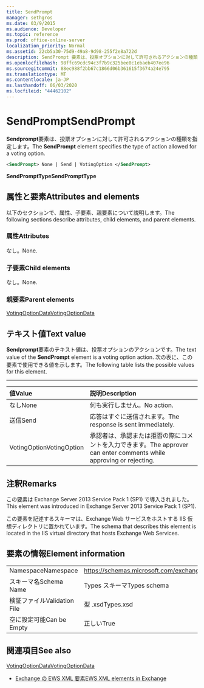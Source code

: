 ```yaml
---
title: SendPrompt
manager: sethgros
ms.date: 03/9/2015
ms.audience: Developer
ms.topic: reference
ms.prod: office-online-server
localization_priority: Normal
ms.assetid: 22cb5a30-75d9-49a8-9d98-255f2e8a722d
description: SendPrompt 要素は、投票オプションに対して許可されるアクションの種類を指定します。
ms.openlocfilehash: 98ffc69cdc94c3f7b9c325bee0c1ebaeb407ee96
ms.sourcegitcommit: 88ec988f2bb67c1866d06b361615f3674a24e795
ms.translationtype: MT
ms.contentlocale: ja-JP
ms.lasthandoff: 06/03/2020
ms.locfileid: "44462102"
---
```

# <a name="sendprompt"></a><span data-ttu-id="1fc7c-103">SendPrompt</span><span class="sxs-lookup"><span data-stu-id="1fc7c-103">SendPrompt</span></span>

<span data-ttu-id="1fc7c-104">**Sendprompt**要素は、投票オプションに対して許可されるアクションの種類を指定します。</span><span class="sxs-lookup"><span data-stu-id="1fc7c-104">The **SendPrompt** element specifies the type of action allowed for a voting option.</span></span> 
  
```XML
<SendPrompt> None | Send | VotingOption </SendPrompt>
```

 <span data-ttu-id="1fc7c-105">**SendPromptType**</span><span class="sxs-lookup"><span data-stu-id="1fc7c-105">**SendPromptType**</span></span>
## <a name="attributes-and-elements"></a><span data-ttu-id="1fc7c-106">属性と要素</span><span class="sxs-lookup"><span data-stu-id="1fc7c-106">Attributes and elements</span></span>

<span data-ttu-id="1fc7c-107">以下のセクションで、属性、子要素、親要素について説明します。</span><span class="sxs-lookup"><span data-stu-id="1fc7c-107">The following sections describe attributes, child elements, and parent elements.</span></span>
  
### <a name="attributes"></a><span data-ttu-id="1fc7c-108">属性</span><span class="sxs-lookup"><span data-stu-id="1fc7c-108">Attributes</span></span>

<span data-ttu-id="1fc7c-109">なし。</span><span class="sxs-lookup"><span data-stu-id="1fc7c-109">None.</span></span>
  
### <a name="child-elements"></a><span data-ttu-id="1fc7c-110">子要素</span><span class="sxs-lookup"><span data-stu-id="1fc7c-110">Child elements</span></span>

<span data-ttu-id="1fc7c-111">なし。</span><span class="sxs-lookup"><span data-stu-id="1fc7c-111">None.</span></span>
  
### <a name="parent-elements"></a><span data-ttu-id="1fc7c-112">親要素</span><span class="sxs-lookup"><span data-stu-id="1fc7c-112">Parent elements</span></span>

[<span data-ttu-id="1fc7c-113">VotingOptionData</span><span class="sxs-lookup"><span data-stu-id="1fc7c-113">VotingOptionData</span></span>](votingoptiondata.md)
  
## <a name="text-value"></a><span data-ttu-id="1fc7c-114">テキスト値</span><span class="sxs-lookup"><span data-stu-id="1fc7c-114">Text value</span></span>

<span data-ttu-id="1fc7c-115">**Sendprompt**要素のテキスト値は、投票オプションのアクションです。</span><span class="sxs-lookup"><span data-stu-id="1fc7c-115">The text value of the **SendPrompt** element is a voting option action.</span></span> <span data-ttu-id="1fc7c-116">次の表に、この要素で使用できる値を示します。</span><span class="sxs-lookup"><span data-stu-id="1fc7c-116">The following table lists the possible values for this element.</span></span> 
  
****

|<span data-ttu-id="1fc7c-117">**値**</span><span class="sxs-lookup"><span data-stu-id="1fc7c-117">**Value**</span></span>|<span data-ttu-id="1fc7c-118">**説明**</span><span class="sxs-lookup"><span data-stu-id="1fc7c-118">**Description**</span></span>|
|:-----|:-----|
|<span data-ttu-id="1fc7c-119">なし</span><span class="sxs-lookup"><span data-stu-id="1fc7c-119">None</span></span>  <br/> |<span data-ttu-id="1fc7c-120">何も実行しません。</span><span class="sxs-lookup"><span data-stu-id="1fc7c-120">No action.</span></span>  <br/> |
|<span data-ttu-id="1fc7c-121">送信</span><span class="sxs-lookup"><span data-stu-id="1fc7c-121">Send</span></span>  <br/> |<span data-ttu-id="1fc7c-122">応答はすぐに送信されます。</span><span class="sxs-lookup"><span data-stu-id="1fc7c-122">The response is sent immediately.</span></span>  <br/> |
|<span data-ttu-id="1fc7c-123">VotingOption</span><span class="sxs-lookup"><span data-stu-id="1fc7c-123">VotingOption</span></span>  <br/> |<span data-ttu-id="1fc7c-124">承認者は、承認または拒否の際にコメントを入力できます。</span><span class="sxs-lookup"><span data-stu-id="1fc7c-124">The approver can enter comments while approving or rejecting.</span></span>  <br/> |
   
## <a name="remarks"></a><span data-ttu-id="1fc7c-125">注釈</span><span class="sxs-lookup"><span data-stu-id="1fc7c-125">Remarks</span></span>

<span data-ttu-id="1fc7c-126">この要素は Exchange Server 2013 Service Pack 1 (SP1) で導入されました。</span><span class="sxs-lookup"><span data-stu-id="1fc7c-126">This element was introduced in Exchange Server 2013 Service Pack 1 (SP1).</span></span>
  
<span data-ttu-id="1fc7c-127">この要素を記述するスキーマは、Exchange Web サービスをホストする IIS 仮想ディレクトリに置かれています。</span><span class="sxs-lookup"><span data-stu-id="1fc7c-127">The schema that describes this element is located in the IIS virtual directory that hosts Exchange Web Services.</span></span>
  
## <a name="element-information"></a><span data-ttu-id="1fc7c-128">要素の情報</span><span class="sxs-lookup"><span data-stu-id="1fc7c-128">Element information</span></span>

|||
|:-----|:-----|
|<span data-ttu-id="1fc7c-129">Namespace</span><span class="sxs-lookup"><span data-stu-id="1fc7c-129">Namespace</span></span>  <br/> |https://schemas.microsoft.com/exchange/services/2006/types  <br/> |
|<span data-ttu-id="1fc7c-130">スキーマ名</span><span class="sxs-lookup"><span data-stu-id="1fc7c-130">Schema Name</span></span>  <br/> |<span data-ttu-id="1fc7c-131">Types スキーマ</span><span class="sxs-lookup"><span data-stu-id="1fc7c-131">Types schema</span></span>  <br/> |
|<span data-ttu-id="1fc7c-132">検証ファイル</span><span class="sxs-lookup"><span data-stu-id="1fc7c-132">Validation File</span></span>  <br/> |<span data-ttu-id="1fc7c-133">型 .xsd</span><span class="sxs-lookup"><span data-stu-id="1fc7c-133">Types.xsd</span></span>  <br/> |
|<span data-ttu-id="1fc7c-134">空に設定可能</span><span class="sxs-lookup"><span data-stu-id="1fc7c-134">Can be Empty</span></span>  <br/> |<span data-ttu-id="1fc7c-135">正しい</span><span class="sxs-lookup"><span data-stu-id="1fc7c-135">True</span></span>  <br/> |
   
## <a name="see-also"></a><span data-ttu-id="1fc7c-136">関連項目</span><span class="sxs-lookup"><span data-stu-id="1fc7c-136">See also</span></span>



[<span data-ttu-id="1fc7c-137">VotingOptionData</span><span class="sxs-lookup"><span data-stu-id="1fc7c-137">VotingOptionData</span></span>](votingoptiondata.md)


- [<span data-ttu-id="1fc7c-138">Exchange の EWS XML 要素</span><span class="sxs-lookup"><span data-stu-id="1fc7c-138">EWS XML elements in Exchange</span></span>](ews-xml-elements-in-exchange.md)

